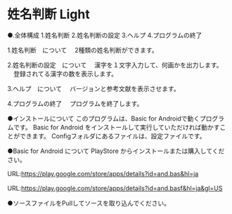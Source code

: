 # 姓名判断 Light
●.全体構成
1.姓名判断
2.姓名判断の設定
3.ヘルプ
4.プログラムの終了

1.姓名判断　について
　2種類の姓名判断ができます。

2.姓名判断の設定　について
　漢字を１文字入力して、何画かを出力します。
　登録されてる漢字の数を表示します。

3.ヘルプ　について
　バージョンと参考文献を表示させます。

4.プログラムの終了
　プログラムを終了します。

●インストールについて
このプログラムは、Basic for Androidで動くプログラムです。
Basic for Android をインストールして実行していただければ動かすことができます。
Configフォルダにあるファイルは、設定ファイルです。

●Basic for Android について
PlayStore からインストールまたは購入してください。

URL:https://play.google.com/store/apps/details?id=and.bas&hl=ja

URL:https://play.google.com/store/apps/details?id=and.basf&hl=ja&gl=US
　

●ソースファイルをPullしてソースを取り込んでください。
